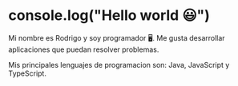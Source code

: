 # console.log("Hello world 😃")
Mi nombre es Rodrigo y soy programador 🖥️. Me gusta desarrollar aplicaciones que puedan resolver problemas.

Mis principales lenguajes de programacion son: Java, JavaScript y TypeScript.

